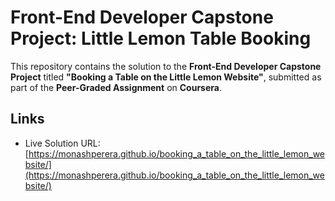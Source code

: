 # Front-End Developer Capstone Project: Little Lemon Table Booking
This repository contains the solution to the **Front-End Developer Capstone Project** titled **"Booking a Table on the Little Lemon Website"**, submitted as part of the **Peer-Graded Assignment** on **Coursera**.

## Links

- Live Solution URL: [https://monashperera.github.io/booking_a_table_on_the_little_lemon_website/](https://monashperera.github.io/booking_a_table_on_the_little_lemon_website/)
